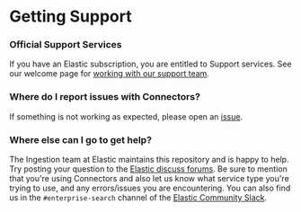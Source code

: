 # Getting Support

### Official Support Services
If you have an Elastic subscription, you are entitled to Support services. See our welcome page for [working with our support team](https://www.elastic.co/support/welcome).

### Where do I report issues with Connectors?
If something is not working as expected, please open an [issue](https://github.com/elastic/connectors-python/issues/new).

### Where else can I go to get help?
The Ingestion team at Elastic maintains this repository and is happy to help. Try posting your question to the
[Elastic discuss forums](https://discuss.elastic.co/c/enterprise-search/84). Be sure to mention that you're
using Connectors and also let us know what service type you're trying to use, and any errors/issues you are
encountering. You can also find us in the `#enterprise-search` channel of the
[Elastic Community Slack](http://elasticstack.slack.com).

